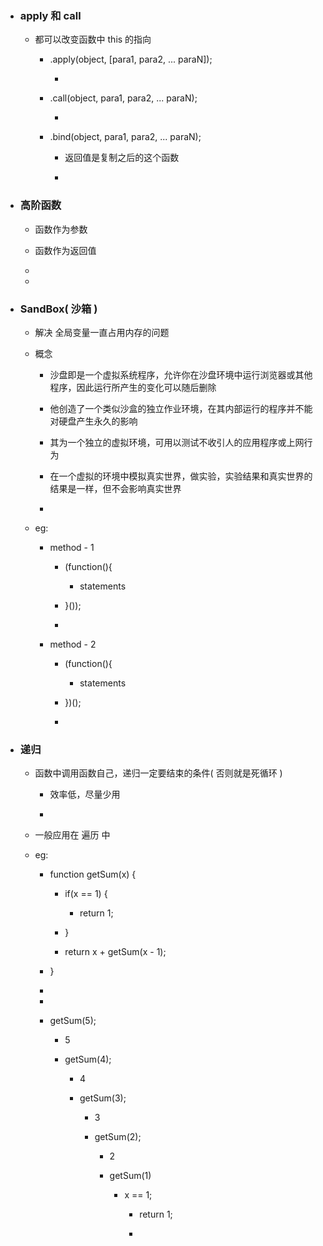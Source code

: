 * ### apply 和 call 

    * 都可以改变函数中 this 的指向

        * .apply(object, [para1, para2, ... paraN]);
        
            * 
        
        * .call(object, para1, para2, ... paraN);
        
            * 
        
        * .bind(object, para1, para2, ... paraN);
        
            * 返回值是复制之后的这个函数
            
            * 
        
* ### 高阶函数

    * 函数作为参数
    
    * 函数作为返回值
    
    * 
    
    * 

* ### SandBox( 沙箱 )

    * 解决 全局变量一直占用内存的问题

    * 概念
    
        * 沙盘即是一个虚拟系统程序，允许你在沙盘环境中运行浏览器或其他程序，因此运行所产生的变化可以随后删除
        
        * 他创造了一个类似沙盒的独立作业环境，在其内部运行的程序并不能对硬盘产生永久的影响
        
        * 其为一个独立的虚拟环境，可用以测试不收引人的应用程序或上网行为
    
        * 在一个虚拟的环境中模拟真实世界，做实验，实验结果和真实世界的结果是一样，但不会影响真实世界 
        
        *  
        
    * eg:
    
        * method - 1
    
            * (function(){
             
                * statements
             
            * }());
            
            *  

        * method - 2
        
            * (function(){
             
                * statements
             
            * })();
             
            *
         
* ### 递归

    * 函数中调用函数自己，递归一定要结束的条件( 否则就是死循环 )
    
        * 效率低，尽量少用
        
        * 
    
    * 一般应用在 遍历 中
    
    * eg: 
    
        * function getSum(x) {
        
            * if(x == 1) {
            
                * return 1;
            
            * }
            
            * return x + getSum(x - 1);
        
        * }
        
        *
        
        *
        
        * getSum(5);
        
            * 5
            
            * getSum(4);
            
                * 4
                
                * getSum(3);
                
                    * 3
                    
                    * getSum(2);
                    
                        * 2
                        
                        * getSum(1)
                        
                            * x == 1;
                            
                                * return 1; 
                                
                                * 
        